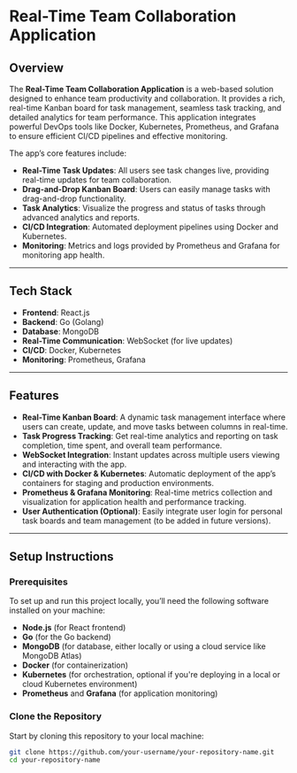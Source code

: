 # Real-Time Team Collaboration Application

## Overview

The **Real-Time Team Collaboration Application** is a web-based solution designed to enhance team productivity and collaboration. It provides a rich, real-time Kanban board for task management, seamless task tracking, and detailed analytics for team performance. This application integrates powerful DevOps tools like Docker, Kubernetes, Prometheus, and Grafana to ensure efficient CI/CD pipelines and effective monitoring.

The app’s core features include:
- **Real-Time Task Updates**: All users see task changes live, providing real-time updates for team collaboration.
- **Drag-and-Drop Kanban Board**: Users can easily manage tasks with drag-and-drop functionality.
- **Task Analytics**: Visualize the progress and status of tasks through advanced analytics and reports.
- **CI/CD Integration**: Automated deployment pipelines using Docker and Kubernetes.
- **Monitoring**: Metrics and logs provided by Prometheus and Grafana for monitoring app health.

---

## Tech Stack

- **Frontend**: React.js
- **Backend**: Go (Golang)
- **Database**: MongoDB
- **Real-Time Communication**: WebSocket (for live updates)
- **CI/CD**: Docker, Kubernetes
- **Monitoring**: Prometheus, Grafana

---

## Features

- **Real-Time Kanban Board**: A dynamic task management interface where users can create, update, and move tasks between columns in real-time.
- **Task Progress Tracking**: Get real-time analytics and reporting on task completion, time spent, and overall team performance.
- **WebSocket Integration**: Instant updates across multiple users viewing and interacting with the app.
- **CI/CD with Docker & Kubernetes**: Automatic deployment of the app’s containers for staging and production environments.
- **Prometheus & Grafana Monitoring**: Real-time metrics collection and visualization for application health and performance tracking.
- **User Authentication (Optional)**: Easily integrate user login for personal task boards and team management (to be added in future versions).

---

## Setup Instructions

### Prerequisites

To set up and run this project locally, you’ll need the following software installed on your machine:

- **Node.js** (for React frontend)
- **Go** (for the Go backend)
- **MongoDB** (for database, either locally or using a cloud service like MongoDB Atlas)
- **Docker** (for containerization)
- **Kubernetes** (for orchestration, optional if you're deploying in a local or cloud Kubernetes environment)
- **Prometheus** and **Grafana** (for application monitoring)

### Clone the Repository

Start by cloning this repository to your local machine:

```bash
git clone https://github.com/your-username/your-repository-name.git
cd your-repository-name
